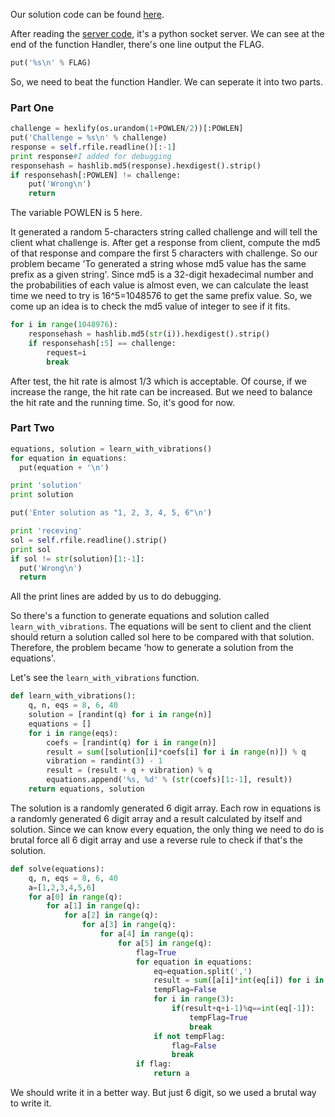 Our solution code can be found [here](https://github.com/nomoonx/insomnihack/blob/master/Bring%20the%20noise/crack.py).

After reading the [server code](https://github.com/nomoonx/insomnihack/blob/master/Bring%20the%20noise/server-bd6a6586808ab28325de37276aa99357.py), it's a python socket server. We can see at the end of the function Handler, there's one line output the FLAG.
```python
put('%s\n' % FLAG)
```
So, we need to beat the function Handler. We can seperate it into two parts.

### Part One
```python
challenge = hexlify(os.urandom(1+POWLEN/2))[:POWLEN]
put('Challenge = %s\n' % challenge)
response = self.rfile.readline()[:-1]
print response#I added for debugging
responsehash = hashlib.md5(response).hexdigest().strip()
if responsehash[:POWLEN] != challenge:
    put('Wrong\n')
    return
```
The variable POWLEN is 5 here.

It generated a random 5-characters string called challenge and will tell the client what challenge is. After get a response from client, compute the md5 of that response and compare the first 5 characters with challenge. So our problem became 'To generated a string whose md5 value has the same prefix as a given string'. Since md5 is a 32-digit hexadecimal number and the probabilities of each value is almost even, we can calculate the least time we need to try is 16^5=1048576 to get the same prefix value.
So, we come up an idea is to check the md5 value of integer to see if it fits.
```python
for i in range(1048976):
    responsehash = hashlib.md5(str(i)).hexdigest().strip()
    if responsehash[:5] == challenge:
        request=i
        break
```
After test, the hit rate is almost 1/3 which is acceptable. Of course, if we increase the range, the hit rate can be increased. But we need to balance the hit rate and the running time. So, it's good for now.

### Part Two
```python
equations, solution = learn_with_vibrations()
for equation in equations:
  put(equation + '\n')

print 'solution'
print solution

put('Enter solution as "1, 2, 3, 4, 5, 6"\n')

print 'receving'
sol = self.rfile.readline().strip()
print sol
if sol != str(solution)[1:-1]:
  put('Wrong\n')
  return
```
All the print lines are added by us to do debugging.

So there's a function to generate equations and solution called `learn_with_vibrations`. The equations will be sent to client and the client should return a solution called sol here to be compared with that solution. Therefore, the problem became 'how to generate a solution from the equations'.

Let's see the `learn_with_vibrations` function.
```python
def learn_with_vibrations():
    q, n, eqs = 8, 6, 40
    solution = [randint(q) for i in range(n)]
    equations = []
    for i in range(eqs):
        coefs = [randint(q) for i in range(n)]
        result = sum([solution[i]*coefs[i] for i in range(n)]) % q
        vibration = randint(3) - 1
        result = (result + q + vibration) % q
        equations.append('%s, %d' % (str(coefs)[1:-1], result))
    return equations, solution
```
The solution is a randomly generated 6 digit array.
Each row in equations is a randomly generated 6 digit array and a result calculated by itself and solution.
Since we can know every equation, the only thing we need to do is brutal force all 6 digit array and use a reverse rule to check if that's the solution.
```python
def solve(equations):
    q, n, eqs = 8, 6, 40
    a=[1,2,3,4,5,6]
    for a[0] in range(q):
        for a[1] in range(q):
            for a[2] in range(q):
                for a[3] in range(q):
                    for a[4] in range(q):
                        for a[5] in range(q):
                            flag=True
                            for equation in equations:
                                eq=equation.split(',')
                                result = sum([a[i]*int(eq[i]) for i in range(n)]) % q
                                tempFlag=False
                                for i in range(3):
                                    if(result+q+i-1)%q==int(eq[-1]):
                                        tempFlag=True
                                        break
                                if not tempFlag:
                                    flag=False
                                    break
                            if flag:
                                return a
```
We should write it in a better way. But just 6 digit, so we used a brutal way to write it.

